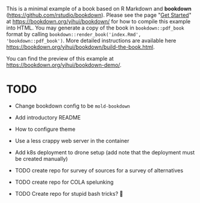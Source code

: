 This is a minimal example of a book based on R Markdown and **bookdown** (https://github.com/rstudio/bookdown). Please see the page "[Get Started](https://bookdown.org/yihui/bookdown/get-started.html)" at https://bookdown.org/yihui/bookdown/ for how to compile this example into HTML. You may generate a copy of the book in `bookdown::pdf_book` format by calling `bookdown::render_book('index.Rmd', 'bookdown::pdf_book')`. More detailed instructions are available here https://bookdown.org/yihui/bookdown/build-the-book.html.

You can find the preview of this example at https://bookdown.org/yihui/bookdown-demo/.

# TODO

* Change bookdown config to be `mold-bookdown`
* Add introductory README
* How to configure theme
* Use a less crappy web server in the container
* Add k8s deployment to drone setup (add note that the deployment must be created manually)

* TODO create repo for survey of sources for a survey of alternatives
* TODO create repo for COLA spelunking
* TODO Create repo for stupid bash tricks? :thinking:
